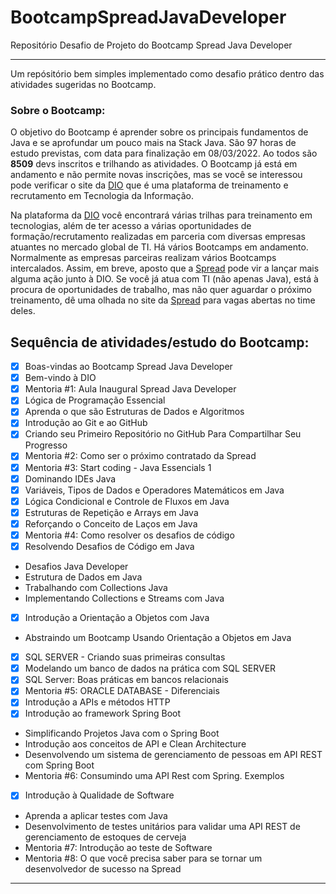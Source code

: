 # BootcampSpreadJavaDeveloper
Repositório Desafio de Projeto do Bootcamp Spread Java Developer
***
Um repósitório bem simples implementado como desafio prático dentro das atividades sugeridas no Bootcamp.

### Sobre o Bootcamp:

O objetivo do Bootcamp é aprender sobre os principais fundamentos de Java e se aprofundar um pouco mais na Stack Java.
São 97 horas de estudo previstas, com data para finalização em 08/03/2022. Ao todos são **8509** devs inscritos e trilhando as atividades. O Bootcamp já está em andamento e não permite novas inscrições, mas se você se interessou pode verificar o site da [DIO](http://dio.me/en) que é uma plataforma de treinamento e recrutamento em Tecnologia da Informação.

Na plataforma da [DIO](http://dio.me/en) você encontrará várias trilhas para treinamento em tecnologias, além de ter acesso a várias oportunidades de formação/recrutamento realizadas em parceria com diversas empresas atuantes no mercado global de TI. Há vários Bootcamps em andamento. Normalmente as empresas parceiras realizam vários Bootcamps intercalados. Assim, em breve, aposto que a [Spread](http://www.spread.com.br) pode vir a lançar mais alguma ação junto à DIO. Se você já atua com TI (não apenas Java), está à procura de oportunidades de trabalho, mas não quer aguardar o próximo treinamento, dê uma olhada no site da [Spread](http://www.spread.com.br) para vagas abertas no time deles.


## Sequência de atividades/estudo do Bootcamp:

- [x] Boas-vindas ao Bootcamp Spread Java Developer
- [x] Bem-vindo à DIO
- [x] Mentoria #1: Aula Inaugural Spread Java Developer
- [x] Lógica de Programação Essencial
- [x] Aprenda o que são Estruturas de Dados e Algoritmos
- [x] Introdução ao Git e ao GitHub
- [x] Criando seu Primeiro Repositório no GitHub Para Compartilhar Seu Progresso
- [x] Mentoria #2: Como ser o próximo contratado da Spread
- [x] Mentoria #3: Start coding - Java Essencials 1
- [x] Dominando IDEs Java
- [x] Variáveis, Tipos de Dados e Operadores Matemáticos em Java
- [x] Lógica Condicional e Controle de Fluxos em Java
- [x] Estruturas de Repetição e Arrays em Java
- [x] Reforçando o Conceito de Laços em Java
- [x] Mentoria #4: Como resolver os desafios de código
- [x] Resolvendo Desafios de Código em Java
- Desafios Java Developer
- Estrutura de Dados em Java
- Trabalhando com Collections Java
- Implementando Collections e Streams com Java
- [x] Introdução a Orientação a Objetos com Java
- Abstraindo um Bootcamp Usando Orientação a Objetos em Java
- [x] SQL SERVER - Criando suas primeiras consultas
- [x] Modelando um banco de dados na prática com SQL SERVER
- [x] SQL Server: Boas práticas em bancos relacionais
- [x] Mentoria #5: ORACLE DATABASE - Diferenciais
- [x] Introdução a APIs e métodos HTTP
- [x] Introdução ao framework Spring Boot
- Simplificando Projetos Java com o Spring Boot
- Introdução aos conceitos de API e Clean Architecture
- Desenvolvendo um sistema de gerenciamento de pessoas em API REST com Spring Boot
- Mentoria #6: Consumindo uma API Rest com Spring. Exemplos
- [x] Introdução à Qualidade de Software
- Aprenda a aplicar testes com Java
- Desenvolvimento de testes unitários para validar uma API REST de gerenciamento de estoques de cerveja
- Mentoria #7: Introdução ao teste de Software
- Mentoria #8: O que você precisa saber para se tornar um desenvolvedor de sucesso na Spread
***
